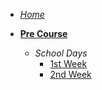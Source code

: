 <!-- _sidebar.md -->

- [*Home*](/)

- [**Pre Course**](precourse/introduction.md "Pre course fulbright - Cicle III April - July")
    * *School Days*
        * [1st Week](precourse/weeks/1stWeek.md "Fist school week")
        * [2nd Week](precourse/weeks/2ndWeek.md "Second school week")
